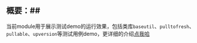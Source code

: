 ## 概要：##
当前module用于展示测试demo的运行效果，包括类库`baseutil`、`pulltofresh`、`pullable`、`upversion`等测试用例demo，更详细的介绍[点我哈](../screenshot/README.MD)
